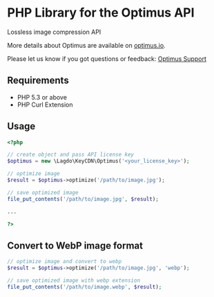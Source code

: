 PHP Library for the Optimus API
=======================
Lossless image compression API

More details about Optimus are available on [optimus.io](https://optimus.io/en/).

Please let us know if you got questions or feedback: [Optimus Support](https://www.keycdn.com/contacts)

## Requirements
- PHP 5.3 or above
- PHP Curl Extension

## Usage
```php
<?php

// create object and pass API license key
$optimus = new \Lagdo\KeyCDN\Optimus('<your_license_key>');

// optimize image
$result = $optimus->optimize('/path/to/image.jpg');

// save optimized image
file_put_contents('/path/to/image.jpg', $result);

...

?>
```

## Convert to WebP image format

```php
// optimize image and convert to webp
$result = $optimus->optimize('/path/to/image.jpg', 'webp');

// save optimized image with webp extension
file_put_contents('/path/to/image.webp', $result);
```
